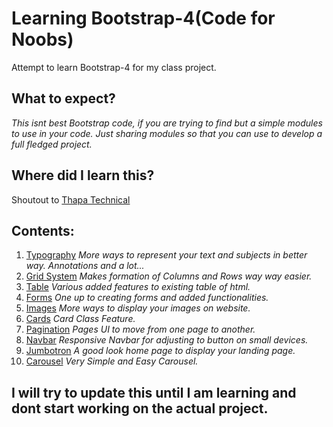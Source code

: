 # Learning Bootstrap-4(Code for Noobs)
Attempt to learn Bootstrap-4 for my class project.

## What to expect?
_This isnt best Bootstrap code, if you are trying to find but a simple modules to use in your code._
_Just sharing modules so that you can use to develop a full fledged project._

## Where did I learn this?
Shoutout to [Thapa Technical](https://www.youtube.com/channel/UCwfaAHy4zQUb2APNOGXUCCA)

## Contents:
1. [Typography](https://github.com/NirmitSawant/LearningBootstrap4/blob/master/typography.html)
_More ways to represent your text and subjects in better way. Annotations and a lot..._
2. [Grid System](https://github.com/NirmitSawant/LearningBootstrap4/blob/master/gridsys.html)
_Makes formation of Columns and Rows way way easier._
3. [Table](https://github.com/NirmitSawant/LearningBootstrap4/blob/master/table.html)
_Various added features to existing table of html._
4. [Forms](https://github.com/NirmitSawant/LearningBootstrap4/blob/master/forms.html)
_One up to creating forms and added functionalities._
5. [Images](https://github.com/NirmitSawant/LearningBootstrap4/blob/master/images.html)
_More ways to display your images on website._
6. [Cards](https://github.com/NirmitSawant/LearningBootstrap4/blob/master/cards.html)
_Card Class Feature._
7. [Pagination](https://github.com/NirmitSawant/LearningBootstrap4/blob/master/pagination.html)
_Pages UI to move from one page to another._
8. [Navbar](https://github.com/NirmitSawant/LearningBootstrap4/blob/master/responsivenavbar.html)
_Responsive Navbar for adjusting to button on small devices._
9. [Jumbotron](https://github.com/NirmitSawant/LearningBootstrap4/blob/master/jumotron.html)
_A good look home page to display your landing page._
10. [Carousel](https://github.com/NirmitSawant/Bootstrap4Practise/blob/master/carousel.html)
_Very Simple and Easy Carousel._

## I will try to update this until I am learning and dont start working on the actual project.
